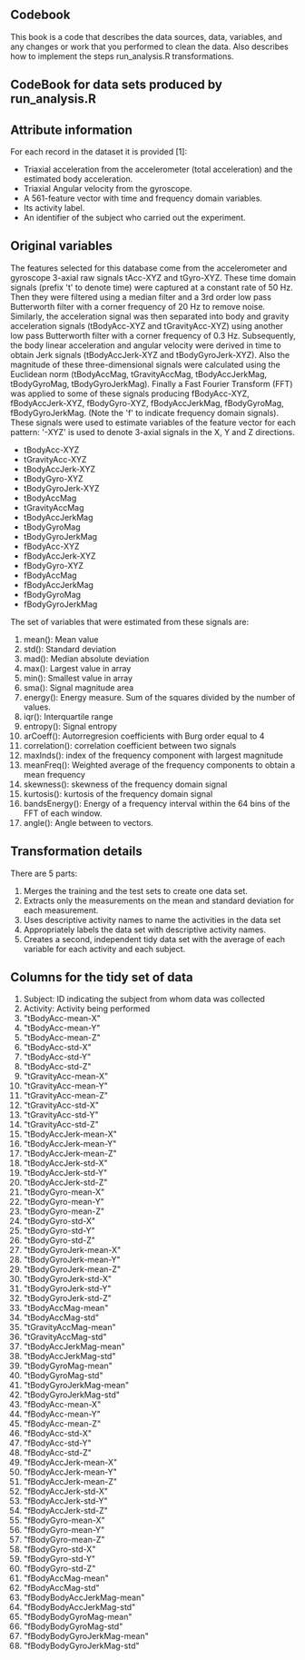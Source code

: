 ## Codebook
This book is a code that describes the data sources, data, variables, and any changes or work that you performed to clean the data. Also describes how to implement the steps run_analysis.R transformations.
## CodeBook for data sets produced by run_analysis.R

## Attribute information
For each record in the dataset it is provided [1]:
* Triaxial acceleration from the accelerometer (total acceleration) and the estimated body acceleration.
* Triaxial Angular velocity from the gyroscope.
* A 561-feature vector with time and frequency domain variables.
* Its activity label.
* An identifier of the subject who carried out the experiment.
## Original variables
The features selected for this database come from the accelerometer and gyroscope 3-axial raw signals tAcc-XYZ and tGyro-XYZ. These time domain signals (prefix 't' to denote time) were captured at a constant rate of 50 Hz. Then they were filtered using a median filter and a 3rd order low pass Butterworth filter with a corner frequency of 20 Hz to remove noise. Similarly, the acceleration signal was then separated into body and gravity acceleration signals (tBodyAcc-XYZ and tGravityAcc-XYZ) using another low pass Butterworth filter with a corner frequency of 0.3 Hz.
Subsequently, the body linear acceleration and angular velocity were derived in time to obtain Jerk signals (tBodyAccJerk-XYZ and tBodyGyroJerk-XYZ). Also the magnitude of these three-dimensional signals were calculated using the Euclidean norm (tBodyAccMag, tGravityAccMag, tBodyAccJerkMag, tBodyGyroMag, tBodyGyroJerkMag).
Finally a Fast Fourier Transform (FFT) was applied to some of these signals producing fBodyAcc-XYZ, fBodyAccJerk-XYZ, fBodyGyro-XYZ, fBodyAccJerkMag, fBodyGyroMag, fBodyGyroJerkMag. (Note the 'f' to indicate frequency domain signals).
These signals were used to estimate variables of the feature vector for each pattern:
'-XYZ' is used to denote 3-axial signals in the X, Y and Z directions.
- tBodyAcc-XYZ
- tGravityAcc-XYZ
- tBodyAccJerk-XYZ
- tBodyGyro-XYZ
- tBodyGyroJerk-XYZ
- tBodyAccMag
- tGravityAccMag
- tBodyAccJerkMag
- tBodyGyroMag
- tBodyGyroJerkMag
- fBodyAcc-XYZ
- fBodyAccJerk-XYZ
- fBodyGyro-XYZ
- fBodyAccMag
- fBodyAccJerkMag
- fBodyGyroMag
- fBodyGyroJerkMag

The set of variables that were estimated from these signals are:

1. mean(): Mean value
2. std(): Standard deviation
3. mad(): Median absolute deviation
4. max(): Largest value in array
5. min(): Smallest value in array
6. sma(): Signal magnitude area
7. energy(): Energy measure. Sum of the squares divided by the number of values.
8. iqr(): Interquartile range
9. entropy(): Signal entropy
10. arCoeff(): Autorregresion coefficients with Burg order equal to 4
11. correlation(): correlation coefficient between two signals
12. maxInds(): index of the frequency component with largest magnitude
13. meanFreq(): Weighted average of the frequency components to obtain a mean frequency
14. skewness(): skewness of the frequency domain signal
15. kurtosis(): kurtosis of the frequency domain signal
16. bandsEnergy(): Energy of a frequency interval within the 64 bins of the FFT of each window.
17. angle(): Angle between to vectors.

## Transformation details
 There are 5 parts:
 1. Merges the training and the test sets to create one data set.
 2. Extracts only the measurements on the mean and standard deviation for each measurement.
 3. Uses descriptive activity names to name the activities in the data set
 4. Appropriately labels the data set with descriptive activity names.
 5. Creates a second, independent tidy data set with the average of each variable for each activity and each subject.
  
## Columns for the tidy set of data
   1. Subject: ID indicating the subject from whom data was collected
  2. Activity: Activity being performed
  3. "tBodyAcc-mean-X"
  4. "tBodyAcc-mean-Y"
  5. "tBodyAcc-mean-Z"
  6. "tBodyAcc-std-X"
  7. "tBodyAcc-std-Y"
  8. "tBodyAcc-std-Z"
  9. "tGravityAcc-mean-X"
  10. "tGravityAcc-mean-Y"
  11. "tGravityAcc-mean-Z"
  12. "tGravityAcc-std-X"
  13. "tGravityAcc-std-Y"
  14. "tGravityAcc-std-Z"
  15. "tBodyAccJerk-mean-X"
  16. "tBodyAccJerk-mean-Y"
  17. "tBodyAccJerk-mean-Z"
  18. "tBodyAccJerk-std-X"
  19. "tBodyAccJerk-std-Y"
  20. "tBodyAccJerk-std-Z"
  21. "tBodyGyro-mean-X"
  22. "tBodyGyro-mean-Y"
  23. "tBodyGyro-mean-Z"
  24. "tBodyGyro-std-X"
  25. "tBodyGyro-std-Y"
  26. "tBodyGyro-std-Z"
  27. "tBodyGyroJerk-mean-X"
  28. "tBodyGyroJerk-mean-Y"
  29. "tBodyGyroJerk-mean-Z"
  30. "tBodyGyroJerk-std-X"
  31. "tBodyGyroJerk-std-Y"
  32. "tBodyGyroJerk-std-Z"
  33. "tBodyAccMag-mean"
  34. "tBodyAccMag-std"
  35. "tGravityAccMag-mean"
  36. "tGravityAccMag-std"
  37. "tBodyAccJerkMag-mean"
  38. "tBodyAccJerkMag-std"
  39. "tBodyGyroMag-mean"
  40. "tBodyGyroMag-std"
  41. "tBodyGyroJerkMag-mean"
  42. "tBodyGyroJerkMag-std"
  43. "fBodyAcc-mean-X"
  44. "fBodyAcc-mean-Y"
  45. "fBodyAcc-mean-Z"
  46. "fBodyAcc-std-X"
  47. "fBodyAcc-std-Y"
  48. "fBodyAcc-std-Z"
  49. "fBodyAccJerk-mean-X"
  50. "fBodyAccJerk-mean-Y"
  51. "fBodyAccJerk-mean-Z"
  52. "fBodyAccJerk-std-X"
  53. "fBodyAccJerk-std-Y"
  54. "fBodyAccJerk-std-Z"
  55. "fBodyGyro-mean-X"
  56. "fBodyGyro-mean-Y"
  57. "fBodyGyro-mean-Z"
  58. "fBodyGyro-std-X"
  59. "fBodyGyro-std-Y"
  60. "fBodyGyro-std-Z"
  61. "fBodyAccMag-mean"
  62. "fBodyAccMag-std"
  63. "fBodyBodyAccJerkMag-mean"
  64. "fBodyBodyAccJerkMag-std"
  65. "fBodyBodyGyroMag-mean"
  66. "fBodyBodyGyroMag-std"
  67. "fBodyBodyGyroJerkMag-mean"
  68. "fBodyBodyGyroJerkMag-std"
